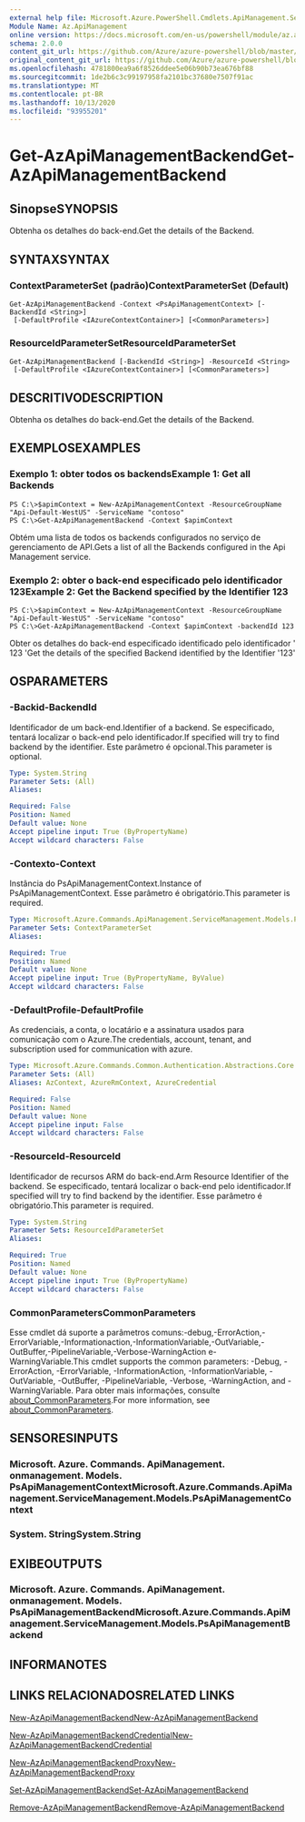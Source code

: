```yaml
---
external help file: Microsoft.Azure.PowerShell.Cmdlets.ApiManagement.ServiceManagement.dll-Help.xml
Module Name: Az.ApiManagement
online version: https://docs.microsoft.com/en-us/powershell/module/az.apimanagement/get-azapimanagementbackend
schema: 2.0.0
content_git_url: https://github.com/Azure/azure-powershell/blob/master/src/ApiManagement/ApiManagement/help/Get-AzApiManagementBackend.md
original_content_git_url: https://github.com/Azure/azure-powershell/blob/master/src/ApiManagement/ApiManagement/help/Get-AzApiManagementBackend.md
ms.openlocfilehash: 4781800ea9a6f8526ddee5e06b90b73ea676bf88
ms.sourcegitcommit: 1de2b6c3c99197958fa2101bc37680e7507f91ac
ms.translationtype: MT
ms.contentlocale: pt-BR
ms.lasthandoff: 10/13/2020
ms.locfileid: "93955201"
---
```

# <span data-ttu-id="a6277-101">Get-AzApiManagementBackend</span><span class="sxs-lookup"><span data-stu-id="a6277-101">Get-AzApiManagementBackend</span></span>

## <span data-ttu-id="a6277-102">Sinopse</span><span class="sxs-lookup"><span data-stu-id="a6277-102">SYNOPSIS</span></span>
<span data-ttu-id="a6277-103">Obtenha os detalhes do back-end.</span><span class="sxs-lookup"><span data-stu-id="a6277-103">Get the details of the Backend.</span></span>

## <span data-ttu-id="a6277-104">SYNTAX</span><span class="sxs-lookup"><span data-stu-id="a6277-104">SYNTAX</span></span>

### <span data-ttu-id="a6277-105">ContextParameterSet (padrão)</span><span class="sxs-lookup"><span data-stu-id="a6277-105">ContextParameterSet (Default)</span></span>
```
Get-AzApiManagementBackend -Context <PsApiManagementContext> [-BackendId <String>]
 [-DefaultProfile <IAzureContextContainer>] [<CommonParameters>]
```

### <span data-ttu-id="a6277-106">ResourceIdParameterSet</span><span class="sxs-lookup"><span data-stu-id="a6277-106">ResourceIdParameterSet</span></span>
```
Get-AzApiManagementBackend [-BackendId <String>] -ResourceId <String>
 [-DefaultProfile <IAzureContextContainer>] [<CommonParameters>]
```

## <span data-ttu-id="a6277-107">DESCRITIVO</span><span class="sxs-lookup"><span data-stu-id="a6277-107">DESCRIPTION</span></span>
<span data-ttu-id="a6277-108">Obtenha os detalhes do back-end.</span><span class="sxs-lookup"><span data-stu-id="a6277-108">Get the details of the Backend.</span></span>

## <span data-ttu-id="a6277-109">EXEMPLOS</span><span class="sxs-lookup"><span data-stu-id="a6277-109">EXAMPLES</span></span>

### <span data-ttu-id="a6277-110">Exemplo 1: obter todos os backends</span><span class="sxs-lookup"><span data-stu-id="a6277-110">Example 1: Get all Backends</span></span>
```
PS C:\>$apimContext = New-AzApiManagementContext -ResourceGroupName "Api-Default-WestUS" -ServiceName "contoso"
PS C:\>Get-AzApiManagementBackend -Context $apimContext
```

<span data-ttu-id="a6277-111">Obtém uma lista de todos os backends configurados no serviço de gerenciamento de API.</span><span class="sxs-lookup"><span data-stu-id="a6277-111">Gets a list of all the Backends configured in the Api Management service.</span></span>

### <span data-ttu-id="a6277-112">Exemplo 2: obter o back-end especificado pelo identificador 123</span><span class="sxs-lookup"><span data-stu-id="a6277-112">Example 2: Get the Backend specified by the Identifier 123</span></span>
```
PS C:\>$apimContext = New-AzApiManagementContext -ResourceGroupName "Api-Default-WestUS" -ServiceName "contoso"
PS C:\>Get-AzApiManagementBackend -Context $apimContext -backendId 123
```

<span data-ttu-id="a6277-113">Obter os detalhes do back-end especificado identificado pelo identificador ' 123 '</span><span class="sxs-lookup"><span data-stu-id="a6277-113">Get the details of the specified Backend identified by the Identifier '123'</span></span>

## <span data-ttu-id="a6277-114">OS</span><span class="sxs-lookup"><span data-stu-id="a6277-114">PARAMETERS</span></span>

### <span data-ttu-id="a6277-115">-Backid</span><span class="sxs-lookup"><span data-stu-id="a6277-115">-BackendId</span></span>
<span data-ttu-id="a6277-116">Identificador de um back-end.</span><span class="sxs-lookup"><span data-stu-id="a6277-116">Identifier of a backend.</span></span>
<span data-ttu-id="a6277-117">Se especificado, tentará localizar o back-end pelo identificador.</span><span class="sxs-lookup"><span data-stu-id="a6277-117">If specified will try to find backend by the identifier.</span></span>
<span data-ttu-id="a6277-118">Este parâmetro é opcional.</span><span class="sxs-lookup"><span data-stu-id="a6277-118">This parameter is optional.</span></span>

```yaml
Type: System.String
Parameter Sets: (All)
Aliases:

Required: False
Position: Named
Default value: None
Accept pipeline input: True (ByPropertyName)
Accept wildcard characters: False
```

### <span data-ttu-id="a6277-119">-Contexto</span><span class="sxs-lookup"><span data-stu-id="a6277-119">-Context</span></span>
<span data-ttu-id="a6277-120">Instância do PsApiManagementContext.</span><span class="sxs-lookup"><span data-stu-id="a6277-120">Instance of PsApiManagementContext.</span></span>
<span data-ttu-id="a6277-121">Esse parâmetro é obrigatório.</span><span class="sxs-lookup"><span data-stu-id="a6277-121">This parameter is required.</span></span>

```yaml
Type: Microsoft.Azure.Commands.ApiManagement.ServiceManagement.Models.PsApiManagementContext
Parameter Sets: ContextParameterSet
Aliases:

Required: True
Position: Named
Default value: None
Accept pipeline input: True (ByPropertyName, ByValue)
Accept wildcard characters: False
```

### <span data-ttu-id="a6277-122">-DefaultProfile</span><span class="sxs-lookup"><span data-stu-id="a6277-122">-DefaultProfile</span></span>
<span data-ttu-id="a6277-123">As credenciais, a conta, o locatário e a assinatura usados para comunicação com o Azure.</span><span class="sxs-lookup"><span data-stu-id="a6277-123">The credentials, account, tenant, and subscription used for communication with azure.</span></span>

```yaml
Type: Microsoft.Azure.Commands.Common.Authentication.Abstractions.Core.IAzureContextContainer
Parameter Sets: (All)
Aliases: AzContext, AzureRmContext, AzureCredential

Required: False
Position: Named
Default value: None
Accept pipeline input: False
Accept wildcard characters: False
```

### <span data-ttu-id="a6277-124">-ResourceId</span><span class="sxs-lookup"><span data-stu-id="a6277-124">-ResourceId</span></span>
<span data-ttu-id="a6277-125">Identificador de recursos ARM do back-end.</span><span class="sxs-lookup"><span data-stu-id="a6277-125">Arm Resource Identifier of the backend.</span></span> <span data-ttu-id="a6277-126">Se especificado, tentará localizar o back-end pelo identificador.</span><span class="sxs-lookup"><span data-stu-id="a6277-126">If specified will try to find backend by the identifier.</span></span> <span data-ttu-id="a6277-127">Esse parâmetro é obrigatório.</span><span class="sxs-lookup"><span data-stu-id="a6277-127">This parameter is required.</span></span>

```yaml
Type: System.String
Parameter Sets: ResourceIdParameterSet
Aliases:

Required: True
Position: Named
Default value: None
Accept pipeline input: True (ByPropertyName)
Accept wildcard characters: False
```

### <span data-ttu-id="a6277-128">CommonParameters</span><span class="sxs-lookup"><span data-stu-id="a6277-128">CommonParameters</span></span>
<span data-ttu-id="a6277-129">Esse cmdlet dá suporte a parâmetros comuns:-debug,-ErrorAction,-ErrorVariable,-Informationaction,-InformationVariable,-OutVariable,-OutBuffer,-PipelineVariable,-Verbose-WarningAction e-WarningVariable.</span><span class="sxs-lookup"><span data-stu-id="a6277-129">This cmdlet supports the common parameters: -Debug, -ErrorAction, -ErrorVariable, -InformationAction, -InformationVariable, -OutVariable, -OutBuffer, -PipelineVariable, -Verbose, -WarningAction, and -WarningVariable.</span></span> <span data-ttu-id="a6277-130">Para obter mais informações, consulte [about_CommonParameters](http://go.microsoft.com/fwlink/?LinkID=113216).</span><span class="sxs-lookup"><span data-stu-id="a6277-130">For more information, see [about_CommonParameters](http://go.microsoft.com/fwlink/?LinkID=113216).</span></span>

## <span data-ttu-id="a6277-131">SENSORES</span><span class="sxs-lookup"><span data-stu-id="a6277-131">INPUTS</span></span>

### <span data-ttu-id="a6277-132">Microsoft. Azure. Commands. ApiManagement. onmanagement. Models. PsApiManagementContext</span><span class="sxs-lookup"><span data-stu-id="a6277-132">Microsoft.Azure.Commands.ApiManagement.ServiceManagement.Models.PsApiManagementContext</span></span>

### <span data-ttu-id="a6277-133">System. String</span><span class="sxs-lookup"><span data-stu-id="a6277-133">System.String</span></span>

## <span data-ttu-id="a6277-134">EXIBE</span><span class="sxs-lookup"><span data-stu-id="a6277-134">OUTPUTS</span></span>

### <span data-ttu-id="a6277-135">Microsoft. Azure. Commands. ApiManagement. onmanagement. Models. PsApiManagementBackend</span><span class="sxs-lookup"><span data-stu-id="a6277-135">Microsoft.Azure.Commands.ApiManagement.ServiceManagement.Models.PsApiManagementBackend</span></span>

## <span data-ttu-id="a6277-136">INFORMA</span><span class="sxs-lookup"><span data-stu-id="a6277-136">NOTES</span></span>

## <span data-ttu-id="a6277-137">LINKS RELACIONADOS</span><span class="sxs-lookup"><span data-stu-id="a6277-137">RELATED LINKS</span></span>

[<span data-ttu-id="a6277-138">New-AzApiManagementBackend</span><span class="sxs-lookup"><span data-stu-id="a6277-138">New-AzApiManagementBackend</span></span>](./New-AzApiManagementBackend.md)

[<span data-ttu-id="a6277-139">New-AzApiManagementBackendCredential</span><span class="sxs-lookup"><span data-stu-id="a6277-139">New-AzApiManagementBackendCredential</span></span>](./New-AzApiManagementBackendCredential.md)

[<span data-ttu-id="a6277-140">New-AzApiManagementBackendProxy</span><span class="sxs-lookup"><span data-stu-id="a6277-140">New-AzApiManagementBackendProxy</span></span>](./New-AzApiManagementBackendProxy.md)

[<span data-ttu-id="a6277-141">Set-AzApiManagementBackend</span><span class="sxs-lookup"><span data-stu-id="a6277-141">Set-AzApiManagementBackend</span></span>](./Set-AzApiManagementBackend.md)

[<span data-ttu-id="a6277-142">Remove-AzApiManagementBackend</span><span class="sxs-lookup"><span data-stu-id="a6277-142">Remove-AzApiManagementBackend</span></span>](./Remove-AzApiManagementBackend.md)
